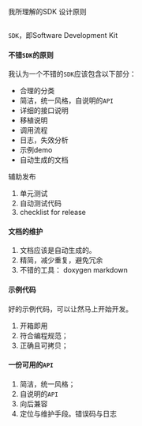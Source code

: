   我所理解的SDK 设计原则



```

```



`SDK`，即Software Development Kit



#### 不错`SDK`的原则

我认为一个不错的`SDK`应该包含以下部分：

- 合理的分类
- 简洁，统一风格，自说明的`API`
- 详细的接口说明
- 移植说明
- 调用流程
- 日志，失效分析
- 示例demo
- 自动生成的文档



辅助发布

1. 单元测试
2. 自动测试代码
3. checklist   for release



#### 文档的维护

1. 文档应该是自动生成的。
2. 精简，减少重复，避免冗余
3. 不错的工具： doxygen markdown

#### 示例代码

好的示例代码，可以让然马上开始开发。

1. 开箱即用
2. 符合编程规范；
3. 正确且可拷贝；

#### 一份可用的`API`

1. 简洁，统一风格；
2. 自说明的`API`
3. 向后兼容
4. 定位与维护手段。错误码与日志



